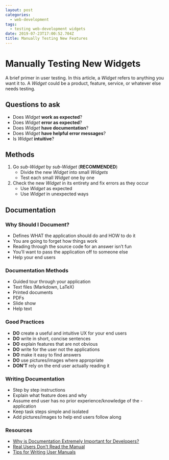 ```yaml
---
layout: post
categories:
  - web-development
tags:
  - testing web-development widgets
date: 2019-07-23T17:00:52.704Z
title: Manually Testing New Features
---
```

# Manually Testing New Widgets

A brief primer in user testing. In this article, a _Widget_ refers to anything you want it to. A _Widget_ could be a product, feature, service, or whatever else needs testing.

## Questions to ask

* Does _Widget_ **work as expected**?
* Does _Widget_ **error as expected**?
* Does _Widget_ **have documentation**?
* Does _Widget_ **have helpful error messages**?
* Is _Widget_ **intuitive**?

## Methods

1. Go _sub-Widget_ by _sub-Widget_ (**RECOMMENDED**)
   * Divide the new _Widget_ into small _Widgets_
   * Test each small _Widget_ one by one
2. Check the new _Widget_ in its entirety and fix errors as they occur
   * Use _Widget_ as expected
   * Use _Widget_ in unexpected ways

## Documentation

### Why Should I Document?

* Defines WHAT the application should do and HOW to do it
* You are going to forget how things work
* Reading through the source code for an answer isn’t fun
* You’ll want to pass the application off to someone else
* Help your end users

### Documentation Methods

* Guided tour through your application
* Text files (Markdown, LaTeX)
* Printed documents
* PDFs
* Slide show
* Help text

### Good Practices

* **DO** create a useful and intuitive UX for your end users
* **DO** write in short, concise sentences
* **DO** explain features that are not obvious
* **DO** write for the user not the applications
* **DO** make it easy to find answers
* **DO** use pictures/images where appropriate
* **DON’T** rely on the end user actually reading it

### Writing Documentation

* Step by step instructions
* Explain what feature does and why
* Assume end user has no prior experience/knowledge of the - application
* Keep task steps simple and isolated
* Add pictures/images to help end users follow along

### Resources

* [Why is Documentation Extremely Important for Developers?](https://www.seguetech.com/why-is-documentation-extremely-important-for-developers/)
* [Real Users Don't Read the Manual](https://www.getopensocial.com/blog/community-management/real-users-dont-read-manuals)
* [Tips for Writing User Manuals](https://www.userfocus.co.uk/articles/usermanuals.html)
